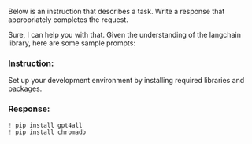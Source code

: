 Below is an instruction that describes a task. Write a response that appropriately completes the request.

Sure, I can help you with that. Given the understanding of the langchain library, here are some sample prompts:

### Instruction:
Set up your development environment by installing required libraries and packages.

### Response:
```python
! pip install gpt4all
! pip install chromadb
```